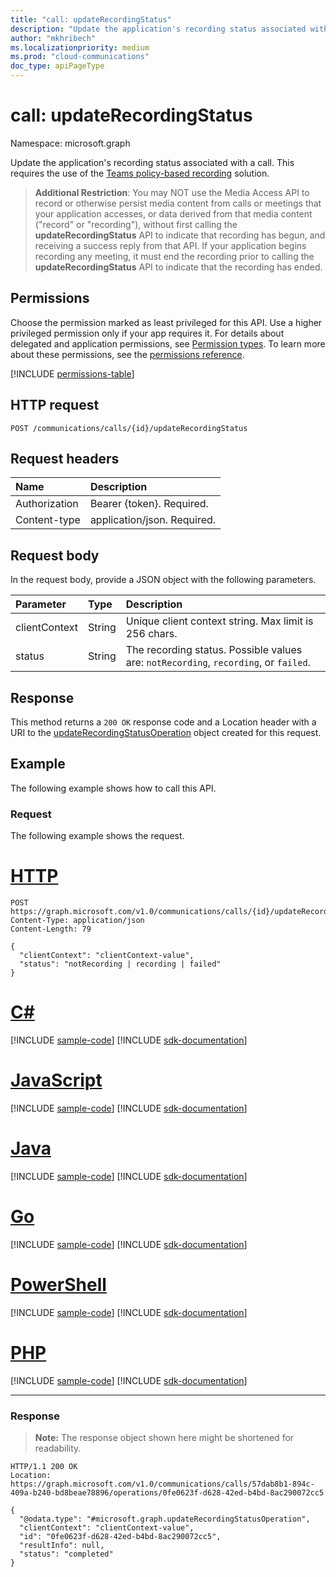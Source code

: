 ```yaml
---
title: "call: updateRecordingStatus"
description: "Update the application's recording status associated with a call."
author: "mkhribech"
ms.localizationpriority: medium
ms.prod: "cloud-communications"
doc_type: apiPageType
---
```


# call: updateRecordingStatus

Namespace: microsoft.graph

Update the application's recording status associated with a call. This requires the use of the [Teams policy-based recording](/MicrosoftTeams/teams-recording-policy) solution.

> **Additional Restriction**: You may NOT use the Media Access API to record or otherwise persist media content from calls or meetings that your application accesses, or data derived from that media content ("record" or "recording"), without first calling the **updateRecordingStatus** API to indicate that recording has begun, and receiving a success reply from that API. If your application begins recording any meeting, it must end the recording prior to calling the **updateRecordingStatus** API to indicate that the recording has ended.

## Permissions
Choose the permission marked as least privileged for this API. Use a higher privileged permission only if your app requires it. For details about delegated and application permissions, see [Permission types](/graph/permissions-overview#permission-types). To learn more about these permissions, see the [permissions reference](/graph/permissions-reference).

<!-- { "blockType": "permissions", "name": "call_updaterecordingstatus" } -->
[!INCLUDE [permissions-table](../includes/permissions/call-updaterecordingstatus-permissions.md)]

## HTTP request
<!-- { "blockType": "ignored" } -->
```http
POST /communications/calls/{id}/updateRecordingStatus
```

## Request headers
| Name          | Description               |
|:--------------|:--------------------------|
| Authorization | Bearer {token}. Required. |
| Content-type | application/json. Required. |

## Request body
In the request body, provide a JSON object with the following parameters.

| Parameter       | Type    | Description                                                                           |
|:----------------|:--------|:--------------------------------------------------------------------------------------|
| clientContext   | String  | Unique client context string. Max limit is 256 chars.                                 |
| status          | String  | The recording status. Possible values are: `notRecording`, `recording`, or `failed`.  |

## Response
This method returns a `200 OK` response code and a Location header with a URI to the [updateRecordingStatusOperation](../resources/updaterecordingstatusoperation.md) object created for this request.

## Example
The following example shows how to call this API.

### Request
The following example shows the request.


# [HTTP](#tab/http)
<!-- {
  "blockType": "request",
  "name": "call-updateRecordingStatus"
}-->
```http
POST https://graph.microsoft.com/v1.0/communications/calls/{id}/updateRecordingStatus
Content-Type: application/json
Content-Length: 79

{
  "clientContext": "clientContext-value",
  "status": "notRecording | recording | failed"
}
```

# [C#](#tab/csharp)
[!INCLUDE [sample-code](../includes/snippets/csharp/call-updaterecordingstatus-csharp-snippets.md)]
[!INCLUDE [sdk-documentation](../includes/snippets/snippets-sdk-documentation-link.md)]

# [JavaScript](#tab/javascript)
[!INCLUDE [sample-code](../includes/snippets/javascript/call-updaterecordingstatus-javascript-snippets.md)]
[!INCLUDE [sdk-documentation](../includes/snippets/snippets-sdk-documentation-link.md)]

# [Java](#tab/java)
[!INCLUDE [sample-code](../includes/snippets/java/call-updaterecordingstatus-java-snippets.md)]
[!INCLUDE [sdk-documentation](../includes/snippets/snippets-sdk-documentation-link.md)]

# [Go](#tab/go)
[!INCLUDE [sample-code](../includes/snippets/go/call-updaterecordingstatus-go-snippets.md)]
[!INCLUDE [sdk-documentation](../includes/snippets/snippets-sdk-documentation-link.md)]

# [PowerShell](#tab/powershell)
[!INCLUDE [sample-code](../includes/snippets/powershell/call-updaterecordingstatus-powershell-snippets.md)]
[!INCLUDE [sdk-documentation](../includes/snippets/snippets-sdk-documentation-link.md)]

# [PHP](#tab/php)
[!INCLUDE [sample-code](../includes/snippets/php/call-updaterecordingstatus-php-snippets.md)]
[!INCLUDE [sdk-documentation](../includes/snippets/snippets-sdk-documentation-link.md)]

---

### Response

> **Note:** The response object shown here might be shortened for readability.

<!-- {
  "blockType": "response",
  "name": "call-updateRecordingStatus",
  "truncated": true,
  "@odata.type": "microsoft.graph.updateRecordingStatusOperation"
} -->
```http
HTTP/1.1 200 OK
Location: https://graph.microsoft.com/v1.0/communications/calls/57dab8b1-894c-409a-b240-bd8beae78896/operations/0fe0623f-d628-42ed-b4bd-8ac290072cc5

{
  "@odata.type": "#microsoft.graph.updateRecordingStatusOperation",
  "clientContext": "clientContext-value",
  "id": "0fe0623f-d628-42ed-b4bd-8ac290072cc5",
  "resultInfo": null,
  "status": "completed"
}
```

<!-- uuid: 8fcb5dbc-d5aa-4681-8e31-b001d5168d79
2015-10-25 14:57:30 UTC -->
<!--
{
  "type": "#page.annotation",
  "description": "call: updateRecordingStatus",
  "keywords": "",
  "section": "documentation",
  "tocPath": "",
  "suppressions": [
  ]
}
-->
